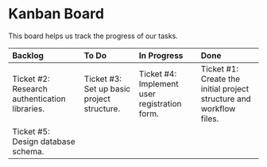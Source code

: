 # Kanban Board

This board helps us track the progress of our tasks.

| Backlog | To Do | In Progress | Done |
| :--- | :--- | :--- | :--- |
| Ticket #2: Research authentication libraries. | Ticket #3: Set up basic project structure. | Ticket #4: Implement user registration form. | Ticket #1: Create the initial project structure and workflow files. |
| Ticket #5: Design database schema. | | | |
